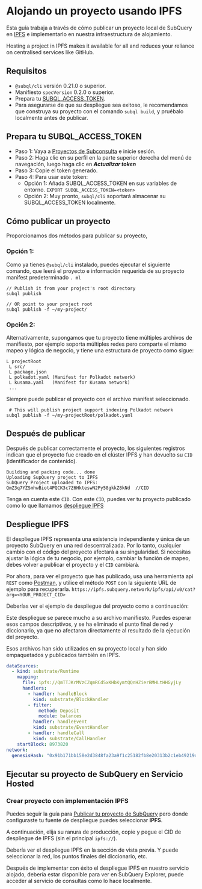 # Alojando un proyecto usando IPFS

Esta guía trabaja a través de cómo publicar un proyecto local de SubQuery en [IPFS](https://ipfs.io/) e implementarlo en nuestra infraestructura de alojamiento.

Hosting a project in IPFS makes it available for all and reduces your reliance on centralised services like GitHub.

## Requisitos

- `@subql/cli` versión 0.21.0 o superior.
- Manifiesto `specVersion` 0.2.0 o superior.
- Prepara tu [SUBQL_ACCESS_TOKEN](#prepare-your-subql-access-token).
- Para asegurarse de que su despliegue sea exitoso, le recomendamos que construya su proyecto con el comando `subql build`, y pruébalo localmente antes de publicar.

## Prepara tu SUBQL_ACCESS_TOKEN

- Paso 1: Vaya a [Proyectos de Subconsulta](https://project.subquery.network/) e inicie sesión.
- Paso 2: Haga clic en su perfil en la parte superior derecha del menú de navegación, luego haga clic en **_Actualizar token_**
- Paso 3: Copie el token generado.
- Paso 4: Para usar este token:
  - Opción 1: Añada SUBQL_ACCESS_TOKEN en sus variables de entorno. `EXPORT SUBQL_ACCESS_TOKEN=<token>`
  - Opción 2: Muy pronto, `subql/cli` soportará almacenar su SUBQL_ACCESS_TOKEN localmente.

## Cómo publicar un proyecto

Proporcionamos dos métodos para publicar su proyecto,

### Opción 1:

Como ya tienes `@subql/cli` instalado, puedes ejecutar el siguiente comando, que leerá el proyecto e información requerida de su proyecto manifest predeterminado `. ml`

```
// Publish it from your project's root directory
subql publish

// OR point to your project root
subql publish -f ~/my-project/
```

### Opción 2:

Alternativamente, supongamos que tu proyecto tiene múltiples archivos de manifiesto, por ejemplo soporta múltiples redes pero comparte el mismo mapeo y lógica de negocio, y tiene una estructura de proyecto como sigue:

```
L projectRoot
 L src/
 L package.json
 L polkadot.yaml (Manifest for Polkadot network)
 L kusama.yaml   (Manifest for Kusama network)
 ...
```

Siempre puede publicar el proyecto con el archivo manifest seleccionado.

```
 # This will publish project support indexing Polkadot network
subql publish -f ~/my-projectRoot/polkadot.yaml
```

## Después de publicar

Después de publicar correctamente el proyecto, los siguientes registros indican que el proyecto fue creado en el clúster IPFS y han devuelto su `CID` (identificador de contenido).

```
Building and packing code... done
Uploading SupQuery project to IPFS
SubQuery Project uploaded to IPFS: QmZ3q7YZSmhwBiot4PQCK3c7Z6HkteswN2Py58gkkZ8kNd  //CID
```

Tenga en cuenta este `CID`. Con este `CID`, puedes ver tu proyecto publicado como lo que llamamos [despliegue IPFS](#ipfs-deployment)

## Despliegue IPFS

El despliegue IPFS representa una existencia independiente y única de un proyecto SubQuery en una red descentralizada. Por lo tanto, cualquier cambio con el código del proyecto afectará a su singularidad. Si necesitas ajustar la lógica de tu negocio, por ejemplo, cambiar la función de mapeo, debes volver a publicar el proyecto y el `CID` cambiará.

Por ahora, para ver el proyecto que has publicado, usa una herramienta api `REST` como [Postman](https://web.postman.co/), y utilice el método `POST` con la siguiente URL de ejemplo para recuperarla. `https://ipfs.subquery.network/ipfs/api/v0/cat?arg=<YOUR_PROJECT_CID>`

Deberías ver el ejemplo de despliegue del proyecto como a continuación:

Este despliegue se parece mucho a su archivo manifiesto. Puedes esperar esos campos descriptivos, y se ha eliminado el punto final de red y diccionario, ya que no afectaron directamente al resultado de la ejecución del proyecto.

Esos archivos han sido utilizados en su proyecto local y han sido empaquetados y publicados también en IPFS.

```yaml
dataSources:
  - kind: substrate/Runtime
    mapping:
      file: ipfs://QmTTJKrMVzCZqmRCd5xKHbKymtQQnHZierBMHLtHHGyjLy
      handlers:
        - handler: handleBlock
          kind: substrate/BlockHandler
        - filter:
            method: Deposit
            module: balances
          handler: handleEvent
          kind: substrate/EventHandler
        - handler: handleCall
          kind: substrate/CallHandler
    startBlock: 8973820
network:
  genesisHash: "0x91b171bb158e2d3848fa23a9f1c25182fb8e20313b2c1eb49219da7a70ce90c3"
```

## Ejecutar su proyecto de SubQuery en Servicio Hosted

### Crear proyecto con implementación IPFS

Puedes seguir la guía para [Publicar tu proyecto de SubQuery](publish.md) pero donde configuraste tu fuente de despliegue puedes seleccionar **IPFS**.

A continuación, elija su ranura de producción, copie y pegue el CID de despliegue de IPFS (sin el principal `ipfs://`).

Debería ver el despliegue IPFS en la sección de vista previa. Y puede seleccionar la red, los puntos finales del diccionario, etc.

Después de implementar con éxito el despliegue IPFS en nuestro servicio alojado, debería estar disponible para ver en SubQuery Explorer, puede acceder al servicio de consultas como lo hace localmente.
